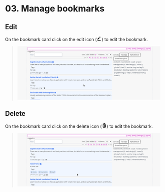 # 03. Manage bookmarks

## Edit
On the bookmark card click on the edit icon (<img src="../img/icons/edit-alt-solid-24.png" alt="Edit icon" width="16" >) to edit the bookmark.
> <img src="../img/screencast/editing.gif" alt="Editing a bookmark" width="750" >
> 
## Delete
On the bookmark card click on the delete icon (<img src="../img/icons/trash-solid-24.png" alt="Delete icon" width="16" >) to edit the bookmark.
> <img src="../img/screencast/deleting.gif" alt="Deleting a bookmark" width="750" >
